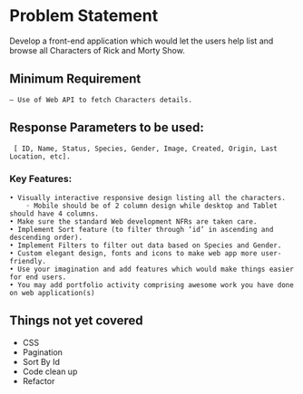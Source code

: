 # Problem Statement
Develop a front-end application which would let the users help list and browse all Characters of Rick and Morty Show.
## Minimum Requirement
    — Use of Web API to fetch Characters details.
## Response Parameters to be used:

``` [ ID, Name, Status, Species, Gender, Image, Created, Origin, Last Location, etc].```

### Key Features:
    • Visually interactive responsive design listing all the characters.
        ◦ Mobile should be of 2 column design while desktop and Tablet should have 4 columns.
    • Make sure the standard Web development NFRs are taken care.
    • Implement Sort feature (to filter through ‘id’ in ascending and descending order).
    • Implement Filters to filter out data based on Species and Gender.
    • Custom elegant design, fonts and icons to make web app more user-friendly.
    • Use your imagination and add features which would make things easier for end users.
    • You may add portfolio activity comprising awesome work you have done on web application(s)

## Things not yet covered
* CSS
* Pagination
* Sort By Id
* Code clean up
* Refactor
